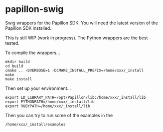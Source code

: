 # papillon-swig
Swig wrappers for the Papillon SDK.  You will need the latest version of the Papillon SDK installed.

This is still WIP (work in progress).  The Python wrappers are the best tested.

To compile the wrappers...

```
mkdir build
cd build
cmake .. -DVERBOSE=1 -DCMAKE_INSTALL_PREFIX=/home/xxx/_install
make
make install
```

Then set up your environment...

```  
export LD_LIBRARY_PATH=/opt/Papillon/lib:/home/xxx/_install/lib
export PYTHONPATH=/home/xxx/_install/lib
export RUBYPATH=/home/xxx/_install/lib
```

Then you can try to run some of the examples in the

```
/home/xxx/_install/examples
```
